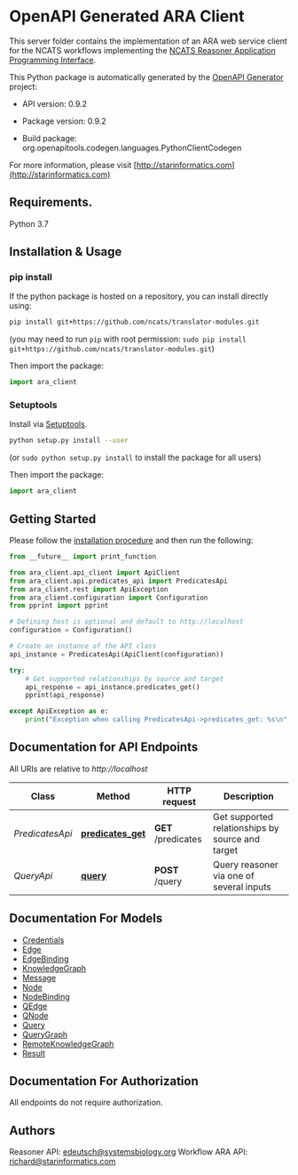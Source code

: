 # OpenAPI Generated ARA Client

This server folder contains the implementation of an ARA web service client for the NCATS workflows implementing the 
[NCATS Reasoner Application Programming Interface](https://github.com/NCATS-Tangerine/NCATS-ReasonerStdAPI).

This Python package is automatically generated by the [OpenAPI Generator](https://openapi-generator.tech) project:

- API version: 0.9.2
- Package version: 0.9.2

- Build package: org.openapitools.codegen.languages.PythonClientCodegen

For more information, please visit [http://starinformatics.com](http://starinformatics.com)

## Requirements.

Python 3.7

## Installation & Usage

### pip install

If the python package is hosted on a repository, you can install directly using:

```sh
pip install git+https://github.com/ncats/translator-modules.git
```
(you may need to run `pip` with root permission: `sudo pip install git+https://github.com/ncats/translator-modules.git`)

Then import the package:
```python
import ara_client 
```

### Setuptools

Install via [Setuptools](http://pypi.python.org/pypi/setuptools).

```sh
python setup.py install --user
```
(or `sudo python setup.py install` to install the package for all users)

Then import the package:
```python
import ara_client
```

## Getting Started

Please follow the [installation procedure](#installation--usage) and then run the following:

```python
from __future__ import print_function

from ara_client.api_client import ApiClient
from ara_client.api.predicates_api import PredicatesApi
from ara_client.rest import ApiException
from ara_client.configuration import Configuration
from pprint import pprint

# Defining host is optional and default to http://localhost
configuration = Configuration()

# Create an instance of the API class
api_instance = PredicatesApi(ApiClient(configuration))

try:
    # Get supported relationships by source and target
    api_response = api_instance.predicates_get()
    pprint(api_response)

except ApiException as e:
    print("Exception when calling PredicatesApi->predicates_get: %s\n" % e)

```

## Documentation for API Endpoints

All URIs are relative to *http://localhost*

Class | Method | HTTP request | Description
------------ | ------------- | ------------- | -------------
*PredicatesApi* | [**predicates_get**](docs/PredicatesApi.md#predicates_get) | **GET** /predicates | Get supported relationships by source and target
*QueryApi* | [**query**](docs/QueryApi.md#query) | **POST** /query | Query reasoner via one of several inputs


## Documentation For Models

 - [Credentials](docs/Credentials.md)
 - [Edge](docs/Edge.md)
 - [EdgeBinding](docs/EdgeBinding.md)
 - [KnowledgeGraph](docs/KnowledgeGraph.md)
 - [Message](docs/Message.md)
 - [Node](docs/Node.md)
 - [NodeBinding](docs/NodeBinding.md)
 - [QEdge](docs/QEdge.md)
 - [QNode](docs/QNode.md)
 - [Query](docs/Query.md)
 - [QueryGraph](docs/QueryGraph.md)
 - [RemoteKnowledgeGraph](docs/RemoteKnowledgeGraph.md)
 - [Result](docs/Result.md)


## Documentation For Authorization

 All endpoints do not require authorization.

## Authors

Reasoner API:     edeutsch@systemsbiology.org
Workflow ARA API: richard@starinformatics.com
